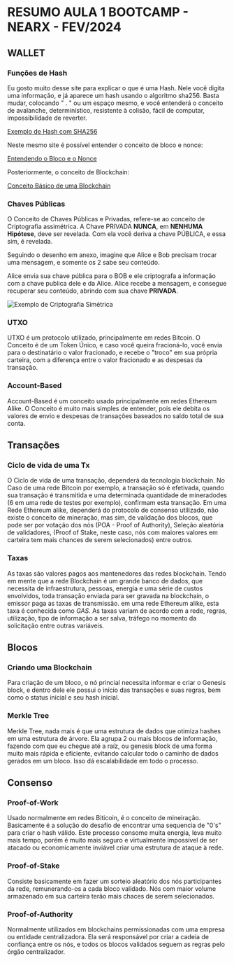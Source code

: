 # RESUMO AULA 1 BOOTCAMP - NEARX - FEV/2024

## WALLET

### Funções de Hash 

Eu gosto muito desse site para explicar o que é uma Hash.
Nele você digita uma informação, e já aparece um hash usando o algoritmo sha256.
Basta mudar, colocando " . " ou um espaço mesmo, e você entenderá o conceito de avalanche, determinístico, resistente à colisão, fácil de computar, impossibilidade de reverter.

[Exemplo de Hash com SHA256](https://tools.superdatascience.com/blockchain/hash/)

Neste mesmo site é possível entender o conceito de bloco e nonce:

[Entendendo o Bloco e o Nonce](https://tools.superdatascience.com/blockchain/block;)

Posteriormente, o conceito de Blockchain:

[Conceito Básico de uma Blockchain](https://tools.superdatascience.com/blockchain/blockchain)

### Chaves Públicas

O Conceito de Chaves Públicas e Privadas, refere-se ao conceito de Criptografia assimétrica.
A Chave PRIVADA **NUNCA**, em **NENHUMA Hipótese**, deve ser revelada.
Com ela você deriva a chave PÚBLICA, e essa sim, é revelada.

Seguindo o desenho em anexo, imagine que Alice e Bob precisam trocar uma mensagem, e somente os 2 sabe seu conteúdo.

Alice envia sua chave pública para o BOB e ele criptografa a informação com a chave publica dele e da Alice.
Alice recebe a mensagem, e consegue recuperar seu conteúdo, abrindo com sua chave **PRIVADA**.

![Exemplo de Criptografia Simétrica](https://www.dropbox.com/scl/fi/5ioh9kfhmma4sxfayb8v3/chaves.jpg?rlkey=z320o5a089ace0yjoipt35yok&raw=)

### UTXO

UTXO é um protocolo utilizado, principalmente em redes Bitcoin.
O Conceito é de um Token Único, e caso você queira fracioná-lo, você envia para o destinatário o valor fracionado, e recebe o "troco" em sua própria carteira, com a diferença entre o valor fracionado e as despesas da transação.

### Account-Based

Account-Based é um conceito usado principalmente em redes Ethereum Alike.
O Conceito é muito mais simples de entender, pois ele debita os valores de envio e despesas de transações baseados no saldo total de sua conta.

## Transações

### Ciclo de vida de uma Tx

O Ciclo de vida de uma transação, dependerá da tecnologia blockchain.
No Caso de uma rede Bitcoin por exemplo, a transação só é efetivada, quando sua transação é transmitida e uma determinada quantidade de mineradodes (6 em uma rede de testes por exemplo), confirmam esta transação.
Em uma Rede Ethereum alike, dependerá do protocolo de consenso utilizado, não existe o conceito de mineração, mas sim, de validação dos blocos, que pode ser por votação dos nós (POA - Proof of Authority), Seleção aleatória de validadores, (Proof of Stake, neste caso, nós com maiores valores em carteira tem mais chances de serem selecionados) entre outros.

### Taxas

As taxas são valores pagos aos mantenedores das redes blockchain.
Tendo em mente que a rede Blockchain é um grande banco de dados, que necessita de infraestrutura, pessoas, energia e uma série de custos envolvidos, toda transação enviada para ser gravada na blockchain, o emissor paga as taxas de transmissão. em uma rede Ethereum alike, esta taxa é conhecida como *GAS*. As taxas variam de acordo com a rede, regras, utilização, tipo de informação a ser salva, tráfego no momento da solicitação entre outras variáveis.

## Blocos

### Criando uma Blockchain

Para criação de um bloco, o nó princial necessita informar e criar o Genesis block, e dentro dele ele possui o início das transações e suas regras, bem como o status inicial e seu hash inicial.

### Merkle Tree

Merkle Tree, nada mais é que uma estrutura de dados que otimiza hashes em uma estrutura de árvore. Ela agrupa 2 ou mais blocos de informação, fazendo com que eu chegue até a raíz, ou genesis block de uma forma muito mais rápida e eficiente, evitando calcular todo o caminho de dados gerados em um bloco. Isso dá escalabilidade em todo o processo.

## Consenso

### Proof-of-Work

Usado normalmente em redes Biticoin, é o conceito de mineiração.
Basicamente é a solução do desafio de encontrar uma sequencia de "0's" para criar o hash válido. Este processo consome muita energia, leva muito mais tempo, porém é muito mais seguro e virtualmente impossível de ser atacado ou economicamente inviável criar uma estrutura de ataque à rede.

### Proof-of-Stake

Consiste basicamente em fazer um sorteio aleatório dos nós participantes da rede, remunerando-os a cada bloco validado. Nós com maior volume armazenado em sua carteira terão mais chaces de serem selecionados.

### Proof-of-Authority

Normalmente utilizados em blockchains permissionadas com uma empresa ou entidade centralizadora. Ela será responsável por criar a cadeia de confiança entre os nós, e todos os blocos validados seguem as regras pelo órgão centralizador.
